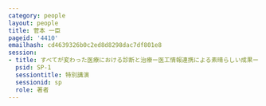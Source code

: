 ```yaml
---
category: people
layout: people
title: 菅本 一臣
pageid: '4410'
emailhash: cd4639326b0c2ed8d8298dac7df801e8
session:
- title: すべてが変わった医療における診断と治療ー医工情報連携による素晴らしい成果ー
  psid: SP-1
  sessiontitle: 特別講演
  sessionid: sp
  role: 著者
---
```

